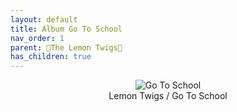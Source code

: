 ```yaml
---
layout: default
title: Album Go To School
nav_order: 1   
parent: 🍋The Lemon Twigs🍋
has_children: true 
---  
```


<p align="center">
<img alt="Go To School" src="https://github.com/januarythirtyfirst/TranslateSongs/blob/eooeo-patch-1/img/coverGoToSchool.jpg?raw=true"> 
<br>
Lemon Twigs / Go To School   
</p> 
